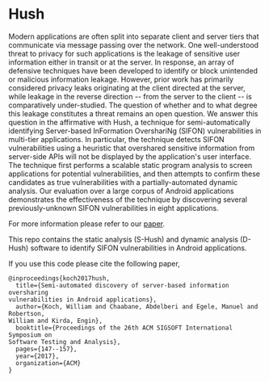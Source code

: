 # Hush

Modern applications are often split into separate client and server tiers that
communicate via message passing over the network. One well-understood threat to
privacy for such applications is the leakage of sensitive user information
either in transit or at the server. In response, an array of defensive
techniques have been developed to identify or block unintended or malicious
information leakage. However, prior work has primarily considered privacy leaks
originating at the client directed at the server, while leakage in the reverse
direction -- from the server to the client -- is comparatively under-studied.
The question of whether and to what degree this leakage constitutes a threat
remains an open question. We answer this question in the affirmative with Hush,
a technique for semi-automatically identifying Server-based InFormation
OvershariNg (SIFON) vulnerabilities in multi-tier applications. In particular,
the technique detects SIFON vulnerabilities using a heuristic that overshared
sensitive information from server-side APIs will not be displayed by the
application's user interface. The technique first performs a scalable static
program analysis to screen applications for potential vulnerabilities, and then
attempts to confirm these candidates as true vulnerabilities with a
partially-automated dynamic analysis. Our evaluation over a large corpus of
Android applications demonstrates the effectiveness of the technique by
discovering several previously-unknown SIFON vulnerabilities in eight
applications.

For more information please refer to our
[paper](http://cs-people.bu.edu/wfkoch/my-data/pubs/sifon.pdf).
 

This repo contains the static analysis (S-Hush) and dynamic analysis (D-Hush) software to identify SIFON vulnerabilities in Android
applications.  



If you use this code please cite the following paper,
```
@inproceedings{koch2017hush,
  title={Semi-automated discovery of server-based information oversharing
vulnerabilities in Android applications},
  author={Koch, William and Chaabane, Abdelberi and Egele, Manuel and Robertson,
William and Kirda, Engin},
  booktitle={Proceedings of the 26th ACM SIGSOFT International Symposium on
Software Testing and Analysis},
  pages={147--157},
  year={2017},
  organization={ACM}
}
